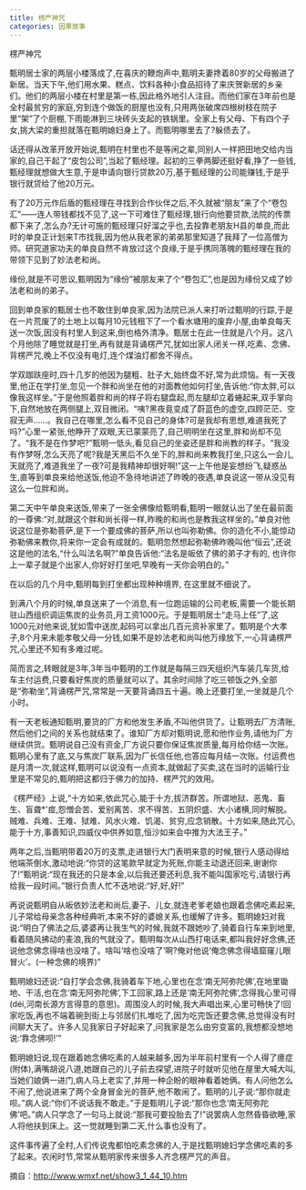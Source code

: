 ```yaml
---
title: 楞严神咒
categories: 因果故事
---
```


	   
楞严神咒

甄明居士家的两层小楼落成了,在喜庆的鞭炮声中,甄明夫妻搀着80岁的父母搬进了新居。当天下午,他们用水果、糕点、饮料各种小食品招待了来庆贺新居的乡亲们。他们的两层小楼在村里是第一栋,因此格外地引人注目。而他们家在3年前也是全村最贫穷的家庭,穷到连个做饭的厨屋也没有,只用两张破席四根树枝在院子里“架”了个厨棚,下雨能淋到三块砖头支起的铁锅里。全家上有父母、下有四个子女,挑大梁的重担就落在甄明媳妇身上了。而甄明哪里去了?躲债去了。

话还得从改革开放开始说,甄明在村里也不是等闲之辈,同别人一样把田地交给内当家的,自己干起了“皮包公司”,当起了甄经理。起初的三拳两脚还挺好看,挣了一些钱,甄经理就想做大生意,于是申请向银行贷款20万,基于甄经理的公司能赚钱,于是乎银行就贷给了他20万元。

有了20万元作后盾的甄经理在寻找到合作伙伴之后,不久就被“朋友”来了个“卷包汇”——连人带钱都找不见了,这一下可难住了甄经理,银行向他要贷款,法院的传票都下来了,怎么办?无计可施的甄经理只好溜之乎也,去投靠老朋友H县的单良,而此时的单良正计划来T市找我,因为他从我老家的弟弟那里知道了我拜了一位高僧为师。研究道家功夫的单良自然不肯放过这个良缘,于是乎携同落魄的甄经理在我的带领下见到了妙法老和尚。

缘份,就是不可思议,甄明因为“缘份”被朋友来了个“卷包汇”,也是因为缘份又成了妙法老和尚的弟子。

回到单良家的甄居士也不敢住到单良家,因为法院已派人来打听过甄明的行踪,于是在一片荒废了的土地上以每月10元钱租下了一个看水塘用的废弃小屋,由单良每天送一次饭,因没有村里人到这来,倒也格外清净。甄居士在此一住就是八个月。这八个月他除了睡觉就是打坐,再有就是背诵楞严咒,犹如出家人闭关一样,吃素、念佛、背楞严咒,晚上不仅没有电灯,连个煤油灯都舍不得点。

学双跏趺座时,四十几岁的他因为腿粗、肚子大,始终盘不好,常为此烦恼。有一天夜里,他正在学打坐,忽见一个胖和尚坐在他的对面教他如何打坐,告诉他:“你太胖,可以像我这样坐。”于是他照着胖和尚的样子将右腿盘起,而左腿却立着蜷起来,双手掌向下,自然地放在两侧腿上,双目微闭。“咦?黑夜竟变成了蔚蓝色的虚空,四顾茫茫、空寂无声……。我自己在哪里,怎么看不见自己的身体?可是我却有思想,难道我死了吗?”心里一紧张,他睁开了双眼,天已蒙蒙亮了,自己明明坐在这里,胖和尚却不见了。“我不是在作梦吧?”甄明一低头,看见自己的坐姿还是胖和尚教的样子。“我没有作梦呀,怎么天亮了呢?我是天黑后不久坐下的,胖和尚来教我打坐,只这么一会儿,天就亮了,难道我坐了一夜?可是我精神却很好啊!”这一上午他是妄想纷飞,疑惑丛生,直等到单良来给他送饭,他迫不急待地讲述了昨晚的夜遇,单良说这一带从没见有这么一位胖和尚。

第二天中午单良来送饭,带来了一张全佛像给甄明看,甄明一眼就认出了坐在最前面的一尊佛:“对,就跟这个胖和尚长得一样,昨晚的和尚也是教我这样坐的。”单良对他说这位是弥勒菩萨,是下一个要成佛的菩萨,所以也叫弥勒佛。你的造化不小,能惊动弥勒佛来教你,将来你一定会有成就的。甄明忽然想起弥勒佛昨晚叫他“恒云”,还说这是他的法名,“什么叫法名啊?”单良告诉他:“法名是皈依了佛的弟子才有的, 也许你上一辈子就是个出家人,你好好打坐吧,早晚有一天你会明白的。”

在以后的几个月中,甄明每到打坐都出现种种境界, 在这里就不细说了。

到满八个月的时候,单良送来了一个消息,有一位跑运输的公司老板,需要一个能长期驻山西组织调运焦炭的业务员,月工资1000元。于是甄明居士“走马上任”了,这1000元对他来说,犹如雪中送炭,起码可以拿出几百元资补家里了。甄明是个大孝子,8个月来未能孝敬父母一分钱,如果不是妙法老和尚叫他万缘放下,一心背诵楞严咒,心里还不知有多难过呢。

简而言之,转眼就是3年,3年当中甄明的工作就是每隔三四天组织汽车装几车货,给车主付运费,只要看好焦炭的质量就可以了。其余时间除了吃三顿饭之外,全部是“弥勒坐”,背诵楞严咒,常常是一天要背诵四五十遍。晚上还要打坐,一坐就是几个小时。

有一天老板通知甄明,要货的厂方和他发生矛盾,不叫他供货了。让甄明去厂方清账,然后他们之间的关系也就结束了。谁知厂方却对甄明说,愿和他作业务,请他为厂方继续供货。甄明说自己没有资金,厂方说只要你保证焦炭质量,每月给你结一次账。甄明心里有了底,又与焦炭厂联系,因为厂长信任他,也答应每月结一次账。付运费也是月清一次,就这样,甄明可以说没有一点资本,就做起了买卖,这在当时的运输行业里是不常见的,甄明把这都归于佛力的加持、楞严咒的效用。

《楞严经》上说,“十方如来,依此咒心,能于十方,拔济群苦。所谓地狱、恶鬼、畜生、盲聋*'痖,怨憎会苦、爱别离苦、求不得苦、五阴炽盛、大小诸横,同时解脱。贼难、兵难、王难、狱难、风水火难、饥渴、贫穷,应念销散。十方如来,随此咒心,能于十方,事善知识,四威仪中供养如意,恒沙如来会中推为大法王子。”

两年之后,当甄明带着20万的支票,走进银行大门表明来意的时候,银行人感动得给他端茶倒水,激动地说:“你贷的这笔款早就定为死账,你能主动退还回来,谢谢你了!”甄明说:“现在我还的只是本金,以后我还要还利息,我不能叫国家吃亏,请银行再给我一段时间。”银行负责人忙不迭地说:“好,好,好!”

再说说甄明自从皈依妙法老和尚后,妻子、儿女,就连老爹老娘也跟着念佛吃素起来,儿子常给母亲念各种经典听,本来不好的婆媳关系,也缓解了许多。甄明媳妇对我说:“明白了佛法之后,婆婆再让我生气的时候,我就不跟她吵了,骑着自行车来到地里,看着随风拂动的麦浪,我的气就没了。甄明每次从山西打电话来,都叫我好好念佛,还说他念佛念得啥也没啥了。啥叫‘啥也没啥了’啊?俺对他说‘俺念佛念得墙窟窿儿眼冒火’。(一种念佛的境界)”

甄明媳妇还说:“自打学会念佛,我骑着车下地,心里也在念‘南无阿弥陀佛’,在地里锄地、干活,也在念‘南无阿弥陀佛’,下工回家,路上还是‘南无阿弥陀佛’,念得我心里可得(déi,河南长源方言得意的意思)。周围没人的时候,我大声唱出来,心里可畅快了!回家吃饭,再也不端着碗到街上与邻居们扎堆吃了,因为吃完饭还要念佛,总觉得没有时间聊大天了。许多人见我家日子好起来了,问我家是怎么由穷变富的,我想都没想地说:‘靠念佛呗!’”

甄明媳妇说,现在跟着她念佛吃素的人越来越多,因为半年前村里有一个人得了癔症(附体),满嘴胡说八道,她跟自己的儿子前去探望,进院子时就听见他在屋里大喊大叫,当她们娘俩一进门,病人马上老实了,并用一种企盼的眼神看着她俩。有人问他怎么不闹了,他说进来了两个全身冒金光的菩萨,他不敢闹了。甄明的儿子说:“那你就走呗。”病人说:“你们不说话我不敢走。”于是甄明儿子说:“那你也念‘南无阿弥陀佛’吧。”病人只学念了一句马上就说:“那我可要投胎去了!”说罢病人忽然昏昏欲睡,家人将他扶到床上。这一觉就睡到第二天,什么事也没有了。

这件事传遍了全村,人们传说鬼都怕吃素念佛的人,于是找甄明媳妇学念佛吃素的多了起来。农闲时节,常常从甄明家传来很多人齐念楞严咒的声音。


摘自：http://www.wmxf.net/show3_1_44_10.htm